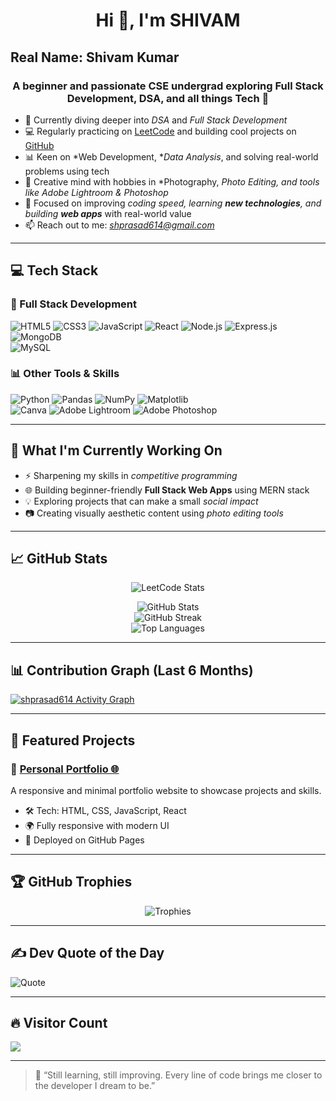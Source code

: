 <h1 align="center">Hi 👋, I'm SHIVAM</h1>
<h2>Real Name: Shivam Kumar</h2>
<h3 align="center">A beginner and passionate CSE undergrad exploring Full Stack Development, DSA, and all things Tech 🚀</h3>

- 🌱 Currently diving deeper into *DSA* and *Full Stack Development*
- 💻 Regularly practicing on [LeetCode](https://leetcode.com/u/shprasad61) and building cool projects on [GitHub](https://github.com/shprasad61)
- 📊 Keen on *Web Development, **Data Analysis*, and solving real-world problems using tech
- 🎨 Creative mind with hobbies in *Photography, **Photo Editing*, and tools like Adobe Lightroom & Photoshop*
- 🔭 Focused on improving *coding speed, learning **new technologies**, and building **web apps*** with real-world value
- 📫 Reach out to me: *shprasad614@gmail.com*

---

## 💻 Tech Stack

### 🚀 Full Stack Development
![HTML5](https://img.shields.io/badge/html5-%23E34F26.svg?style=for-the-badge&logo=html5&logoColor=white) 
![CSS3](https://img.shields.io/badge/css3-%231572B6.svg?style=for-the-badge&logo=css3&logoColor=white) 
![JavaScript](https://img.shields.io/badge/javascript-%23F7DF1E.svg?style=for-the-badge&logo=javascript&logoColor=black) 
![React](https://img.shields.io/badge/react-%2320232a.svg?style=for-the-badge&logo=react&logoColor=%2361DAFB) 
![Node.js](https://img.shields.io/badge/node.js-6DA55F?style=for-the-badge&logo=node.js&logoColor=white) 
![Express.js](https://img.shields.io/badge/express.js-%23404d59.svg?style=for-the-badge&logo=express&logoColor=%2361DAFB) 
![MongoDB](https://img.shields.io/badge/MongoDB-%234ea94b.svg?style=for-the-badge&logo=mongodb&logoColor=white)  
![MySQL](https://img.shields.io/badge/mysql-4479A1.svg?style=for-the-badge&logo=mysql&logoColor=white)  

### 📊 Other Tools & Skills
![Python](https://img.shields.io/badge/python-3670A0?style=for-the-badge&logo=python&logoColor=ffdd54) 
![Pandas](https://img.shields.io/badge/pandas-%23150458.svg?style=for-the-badge&logo=pandas&logoColor=white) 
![NumPy](https://img.shields.io/badge/numpy-%23013243.svg?style=for-the-badge&logo=numpy&logoColor=white) 
![Matplotlib](https://img.shields.io/badge/Matplotlib-%23ffffff.svg?style=for-the-badge&logo=Matplotlib&logoColor=black)  
![Canva](https://img.shields.io/badge/Canva-%2300C4CC.svg?style=for-the-badge&logo=Canva&logoColor=white) 
![Adobe Lightroom](https://img.shields.io/badge/Adobe%20Lightroom-31A8FF.svg?style=for-the-badge&logo=Adobe%20Lightroom&logoColor=white) 
![Adobe Photoshop](https://img.shields.io/badge/adobe%20photoshop-%2331A8FF.svg?style=for-the-badge&logo=adobe%20photoshop&logoColor=white)

---

## 🚀 What I'm Currently Working On

- ⚡ Sharpening my skills in *competitive programming*
- 🌐 Building beginner-friendly **Full Stack Web Apps** using MERN stack
- 💡 Exploring projects that can make a small *social impact*
- 📷 Creating visually aesthetic content using *photo editing tools*

---

## 📈 GitHub Stats

<div align="center">

![LeetCode Stats](https://leetcard.jacoblin.cool/shprasad614?theme=dark&font=Anonymous)
<div align="center">

![GitHub Stats](https://github-readme-stats.vercel.app/api?username=shprasad614&theme=merko&hide_border=false&show_icons=true)  
![GitHub Streak](https://streak-stats.demolab.com/?user=shprasad614&theme=merko&hide_border=false)  
![Top Languages](https://github-readme-stats.vercel.app/api/top-langs/?username=shprasad614&layout=compact&theme=merko&hide_border=false)

</div>


</div>


---

## 📊 Contribution Graph (Last 6 Months)

[![shprasad614 Activity Graph](https://github-readme-activity-graph.vercel.app/graph?username=shprasad614&bg_color=0d1117&color=ffffff&line=00e676&point=ffffff&area=true&hide_border=true)](https://github.com/shprasad614)



---

## 🚀 Featured Projects

### 🔹 [Personal Portfolio 🌐](https://github.com/Neon12-ofx/Portfolio)
A responsive and minimal portfolio website to showcase projects and skills.
- 🛠 Tech: HTML, CSS, JavaScript, React
- 🌍 Fully responsive with modern UI
- 🚀 Deployed on GitHub Pages

---

## 🏆 GitHub Trophies

<div align="center">
  
![Trophies](https://github-profile-trophy.vercel.app/?username=shprasad614&theme=radical&no-frame=false&no-bg=true&margin-w=4)


</div>

---

## ✍ Dev Quote of the Day
![Quote](https://quotes-github-readme.vercel.app/api?type=horizontal&theme=radical)

---

## 🔥 Visitor Count
[![](https://visitcount.itsvg.in/api?id=Neon12-ofx&icon=0&color=0)](https://visitcount.itsvg.in)

---

> 💬 “Still learning, still improving. Every line of code brings me closer to the developer I dream to be.”

<!-- Proudly created with GPRM ( https://gprm.itsvg.in ) -->
